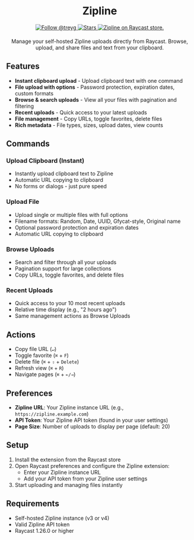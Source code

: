 <div align="center">

# Zipline

</div>

<div align="center">
  <a href="https://github.com/treyg">
    <img src="https://img.shields.io/github/followers/treyg?label=Follow%20treyg&style=social" alt="Follow @treyg">
  </a>
  <a href="https://github.com/treyg/raycast-zipline/stargazers">
    <img src="https://img.shields.io/github/stars/treyg/raycast-zipline?style=social" alt="Stars">
  </a>
  <a href="https://www.raycast.com/treyg/zipline">
    <img src="https://img.shields.io/badge/Raycast-Store-red.svg" alt="Zipline on Raycast store.">
  </a>

  <p style="margin-top: 20px;">Manage your self-hosted Zipline uploads directly from Raycast. Browse, upload, and share files and text from your clipboard.</p>

</div>

## Features

- **Instant clipboard upload** - Upload clipboard text with one command
- **File upload with options** - Password protection, expiration dates, custom formats
- **Browse & search uploads** - View all your files with pagination and filtering
- **Recent uploads** - Quick access to your latest uploads
- **File management** - Copy URLs, toggle favorites, delete files
- **Rich metadata** - File types, sizes, upload dates, view counts

## Commands

### Upload Clipboard (Instant)

- Instantly upload clipboard text to Zipline
- Automatic URL copying to clipboard
- No forms or dialogs - just pure speed

### Upload File

- Upload single or multiple files with full options
- Filename formats: Random, Date, UUID, Gfycat-style, Original name
- Optional password protection and expiration dates
- Automatic URL copying to clipboard

### Browse Uploads

- Search and filter through all your uploads
- Pagination support for large collections
- Copy URLs, toggle favorites, and delete files

### Recent Uploads

- Quick access to your 10 most recent uploads
- Relative time display (e.g., "2 hours ago")
- Same management actions as Browse Uploads

## Actions

- Copy file URL (`↵`)
- Toggle favorite (`⌘` + `F`)
- Delete file (`⌘` + `⇧` + `Delete`)
- Refresh view (`⌘` + `R`)
- Navigate pages (`⌘` + `←/→`)

## Preferences

- **Zipline URL**: Your Zipline instance URL (e.g., `https://zipline.example.com`)
- **API Token**: Your Zipline API token (found in your user settings)
- **Page Size**: Number of uploads to display per page (default: 20)

## Setup

1. Install the extension from the Raycast store
2. Open Raycast preferences and configure the Zipline extension:
   - Enter your Zipline instance URL
   - Add your API token from your Zipline user settings
3. Start uploading and managing files instantly

## Requirements

- Self-hosted Zipline instance (v3 or v4)
- Valid Zipline API token
- Raycast 1.26.0 or higher
